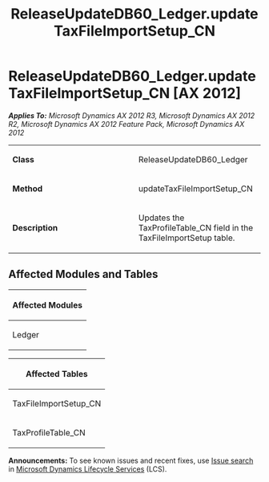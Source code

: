 ﻿---
title: ReleaseUpdateDB60_Ledger.updateTaxFileImportSetup_CN
TOCTitle: ReleaseUpdateDB60_Ledger.updateTaxFileImportSetup_CN
ms:assetid: c05fd01b-9fd4-a009-31c0-090dcba1ad8a
ms:mtpsurl: https://msdn.microsoft.com/en-us/library/JJ686776(v=AX.60)
ms:contentKeyID: 49710974
ms.date: 05/18/2015
mtps_version: v=AX.60
---

# ReleaseUpdateDB60\_Ledger.updateTaxFileImportSetup\_CN [AX 2012]


_**Applies To:** Microsoft Dynamics AX 2012 R3, Microsoft Dynamics AX 2012 R2, Microsoft Dynamics AX 2012 Feature Pack, Microsoft Dynamics AX 2012_

<table>
<colgroup>
<col style="width: 50%" />
<col style="width: 50%" />
</colgroup>
<tbody>
<tr class="odd">
<td><p><strong>Class</strong></p></td>
<td><p>ReleaseUpdateDB60_Ledger</p></td>
</tr>
<tr class="even">
<td><p><strong>Method</strong></p></td>
<td><p>updateTaxFileImportSetup_CN</p></td>
</tr>
<tr class="odd">
<td><p><strong>Description</strong></p></td>
<td><p>Updates the TaxProfileTable_CN field in the TaxFileImportSetup table.</p></td>
</tr>
</tbody>
</table>


## Affected Modules and Tables

<table>
<colgroup>
<col style="width: 100%" />
</colgroup>
<thead>
<tr class="header">
<th><p>Affected Modules</p></th>
</tr>
</thead>
<tbody>
<tr class="odd">
<td><p>Ledger</p></td>
</tr>
</tbody>
</table>


<table>
<colgroup>
<col style="width: 100%" />
</colgroup>
<thead>
<tr class="header">
<th><p>Affected Tables</p></th>
</tr>
</thead>
<tbody>
<tr class="odd">
<td><p>TaxFileImportSetup_CN</p></td>
</tr>
<tr class="even">
<td><p>TaxProfileTable_CN</p></td>
</tr>
</tbody>
</table>

  
**Announcements:** To see known issues and recent fixes, use [Issue search](http://go.microsoft.com/fwlink/?linkid=389258) in [Microsoft Dynamics Lifecycle Services](http://go.microsoft.com/fwlink/?linkid=306505) (LCS).

